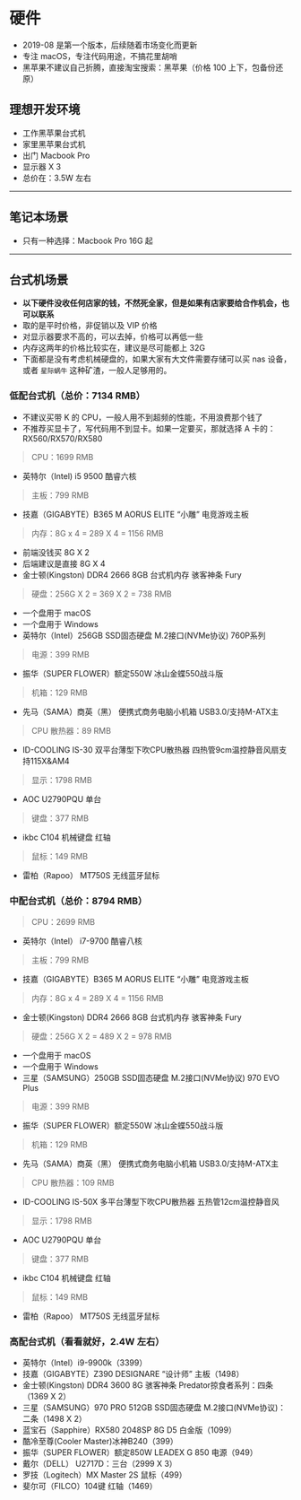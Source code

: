 
# 硬件

- 2019-08 是第一个版本，后续随着市场变化而更新
- 专注 macOS，专注代码用途，不搞花里胡哨
- 黑苹果不建议自己折腾，直接淘宝搜索：黑苹果（价格 100 上下，包备份还原）

## 理想开发环境

- 工作黑苹果台式机
- 家里黑苹果台式机
- 出门 Macbook Pro
- 显示器 X 3
- 总价在：3.5W 左右

-------------------------------------------------------------------

## 笔记本场景

- 只有一种选择：Macbook Pro 16G 起

-------------------------------------------------------------------


## 台式机场景

- **以下硬件没收任何店家的钱，不然死全家，但是如果有店家要给合作机会，也可以联系**
- 取的是平时价格，非促销以及 VIP 价格
- 对显示器要求不高的，可以去掉，价格可以再低一些
- 内存这两年的价格比较实在，建议是尽可能都上 32G
- 下面都是没有考虑机械硬盘的，如果大家有大文件需要存储可以买 nas 设备，或者 `星际蜗牛` 这种矿渣，一般人足够用的。

### 低配台式机（总价：7134 RMB）

- 不建议买带 K 的 CPU，一般人用不到超频的性能，不用浪费那个钱了
- 不推荐买显卡了，写代码用不到显卡。如果一定要买，那就选择 A 卡的：RX560/RX570/RX580

> CPU：1699 RMB

- 英特尔（Intel) i5 9500 酷睿六核

> 主板：799 RMB

- 技嘉（GIGABYTE）B365 M AORUS ELITE “小雕” 电竞游戏主板

> 内存：8G x 4 = 289 X 4 = 1156 RMB

- 前端没钱买 8G X 2
- 后端建议是直接 8G X 4
- 金士顿(Kingston) DDR4 2666 8GB 台式机内存 骇客神条 Fury

> 硬盘：256G X 2 = 369 X 2 = 738 RMB

- 一个盘用于 macOS
- 一个盘用于 Windows
- 英特尔（Intel）256GB SSD固态硬盘 M.2接口(NVMe协议) 760P系列 

> 电源：399 RMB

- 振华（SUPER FLOWER）额定550W 冰山金蝶550战斗版

> 机箱：129 RMB

- 先马（SAMA）商英（黑） 便携式商务电脑小机箱 USB3.0/支持M-ATX主

> CPU 散热器：89 RMB

- ID-COOLING IS-30 双平台薄型下吹CPU散热器 四热管9cm温控静音风扇支持115X&AM4

> 显示：1798 RMB

- AOC U2790PQU 单台

> 键盘：377 RMB

- ikbc C104 机械键盘 红轴

> 鼠标：149 RMB

- 雷柏（Rapoo） MT750S 无线蓝牙鼠标




### 中配台式机（总价：8794 RMB）

> CPU：2699 RMB

- 英特尔（Intel） i7-9700 酷睿八核

> 主板：799 RMB

- 技嘉（GIGABYTE）B365 M AORUS ELITE “小雕” 电竞游戏主板

> 内存：8G x 4 = 289 X 4 = 1156 RMB

- 金士顿(Kingston) DDR4 2666 8GB 台式机内存 骇客神条 Fury

> 硬盘：256G X 2 = 489 X 2 = 978 RMB

- 一个盘用于 macOS
- 一个盘用于 Windows
- 三星（SAMSUNG）250GB SSD固态硬盘 M.2接口(NVMe协议) 970 EVO Plus

> 电源：399 RMB

- 振华（SUPER FLOWER）额定550W 冰山金蝶550战斗版

> 机箱：129 RMB

- 先马（SAMA）商英（黑） 便携式商务电脑小机箱 USB3.0/支持M-ATX主

> CPU 散热器：109 RMB

- ID-COOLING IS-50X 多平台薄型下吹CPU散热器 五热管12cm温控静音风

> 显示：1798 RMB

- AOC U2790PQU 单台

> 键盘：377 RMB

- ikbc C104 机械键盘 红轴

> 鼠标：149 RMB

- 雷柏（Rapoo） MT750S 无线蓝牙鼠标


### 高配台式机（看看就好，2.4W 左右）

- 英特尔（Intel）i9-9900k（3399）
- 技嘉（GIGABYTE）Z390 DESIGNARE “设计师” 主板（1498）
- 金士顿(Kingston) DDR4 3600 8G 骇客神条 Predator掠食者系列：四条（1369 X 2）
- 三星（SAMSUNG）970 PRO 512GB SSD固态硬盘 M.2接口(NVMe协议)：二条（1498 X 2）
- 蓝宝石（Sapphire）RX580 2048SP 8G D5 白金版（1099）
- 酷冷至尊(Cooler Master)冰神B240（399）
- 振华（SUPER FLOWER）额定850W LEADEX G 850 电源（949）
- 戴尔（DELL） U2717D：三台（2999 X 3）
- 罗技（Logitech）MX Master 2S 鼠标（499）
- 斐尔可（FILCO）104键 红轴（1469）
